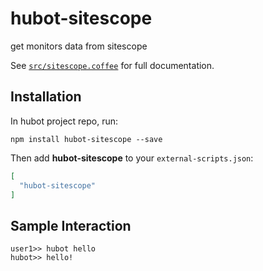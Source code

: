 # hubot-sitescope

get monitors data from sitescope

See [`src/sitescope.coffee`](src/sitescope.coffee) for full documentation.

## Installation

In hubot project repo, run:

`npm install hubot-sitescope --save`

Then add **hubot-sitescope** to your `external-scripts.json`:

```json
[
  "hubot-sitescope"
]
```

## Sample Interaction

```
user1>> hubot hello
hubot>> hello!
```
